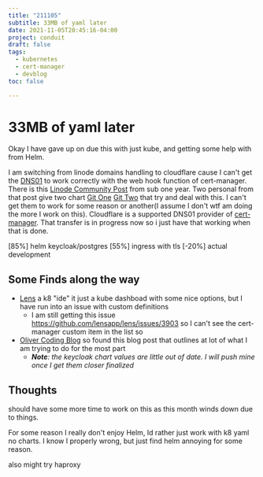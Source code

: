 ```yaml
---
title: "211105"
subtitle: 33MB of yaml later 
date: 2021-11-05T20:45:16-04:00
project: conduit
draft: false
tags:
  - kubernetes  
  - cert-manager
  - devblog  
toc: false

---
```


# 33MB of yaml later 
Okay I have gave up on due this with just kube, and getting some help with from Helm. 

I am switching from linode domains handling to cloudflare cause I can't get the [DNS01](https://cert-manager.io/docs/configuration/acme/dns01/) to work correctly with the web hook function of cert-manager. There is this [Linode Community Post](https://www.linode.com/community/questions/21032/how-do-i-use-dns01-solver-using-linode-dns-on-cert-manager) from sub one year. Two personal from that post give two chart [Git One](https://github.com/slicen/cert-manager-webhook-linode)  [Git Two](https://github.com/monostream/cert-manager-linode) that try and deal with this. I can't get them to work for some reason or another(I assume I don't wtf am doing the more I work on this).  Cloudflare is a supported DNS01 provider of [cert-manager](https://cert-manager.io/docs/). That transfer is in progress now so i just have that working when that is done.

[85%] helm keycloak/postgres 
[55%] ingress with tls 
[-20%] actual development 
## Some Finds along the way
- [Lens](https://github.com/lensapp/lens) a k8 "ide" it just a kube dashboad with some nice options, but I have run into an issue with custom definitions
	- I am still getting this issue https://github.com/lensapp/lens/issues/3903 so I can't see the cert-manager custom item in the list so 
- [Oliver Coding Blog](https://www.olivercoding.com/2021-01-02-kubernetes-home/) so found this blog post that outlines at lot of what I am trying to do for the most part
	- ***Note**: the keycloak chart values are little out of date. I will push mine once I get them closer finalized* 

## Thoughts
should have some more time to work on this as this month winds down due to things. 

For some reason I really don't enjoy Helm, Id rather just work with k8 yaml no charts. I know I properly wrong, but just find helm annoying for some reason. 

also might try haproxy  

  
